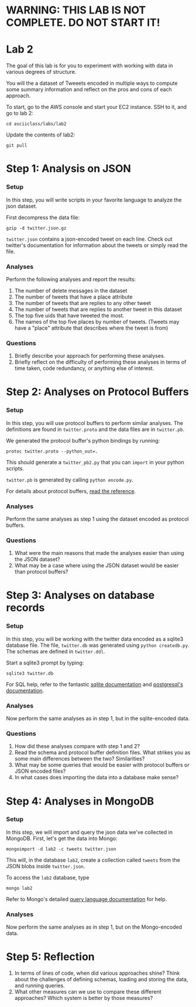 
# WARNING: THIS LAB IS NOT COMPLETE.  DO NOT START IT!


# Lab 2

The goal of this lab is for you to experiment with working with data
in various degrees of structure.

You will the a dataset of Tweeets encoded in multiple ways to compute
some summary information and reflect on the pros and cons of each
approach.

To start, go to the AWS console and start your EC2 instance.  SSH to it, and go to lab 2:

    cd asciiclass/labs/lab2

Update the contents of lab2:

    git pull

# Step 1: Analysis on JSON

### Setup

In this step, you will write scripts in your favorite language to analyze the json dataset.  

First decompress the data file:

    gzip -d twitter.json.gz

`twitter.json` contains a json-encoded tweet on each line.  Check out twitter's documentation for information about the tweets or simply read the file.

### Analyses

Perform the following analyses and report the results:

1. The number of delete messages in the dataset
2. The number of tweets that have a place attribute
2. The number of tweets that are replies to any other tweet
3. The number of tweets that are replies to another tweet in this dataset
4. The top five uids that have tweeted the most.
3. The names of the top five places by number of tweets.  (Tweets may have a "place" attribute that describes where the tweet is from)

### Questions

1. Briefly describe your approach for performing these analyses.
1. Briefly reflect on the difficulty of performing these analyses in terms of time taken, code redundancy, or anything else of interest.

# Step 2: Analyses on Protocol Buffers

### Setup

In this step, you will use protocol buffers to perform similar analyses.  The definitions are found in `twitter.proto` and the data files are in `twitter.pb`.  

We generated the protocol buffer's python bindings by running:

    protoc twitter.proto --python_out=.
    
This should generate a `twitter_pb2.py` that you can `import` in your python scripts.

`twitter.pb` is generated by calling `python encode.py`.

For details about protocol buffers, [read the reference](https://developers.google.com/protocol-buffers/docs/reference/overview).


### Analyses

Perform the same analyses as step 1 using the dataset encoded as protocol buffers.

### Questions

1. What were the main reasons that made the analyses easier than using
   the JSON dataset?
2. What may be a case where using the JSON dataset would be easier than protocol buffers?

# Step 3: Analyses on database records

### Setup

In this step, you will be working with the twitter data encoded as a
sqlite3 database file.  The file, `twitter.db` was generated using `python createdb.py`.
The schemas are defined in `twitter.ddl`.

Start a sqlite3 prompt by typing:

    sqlite3 twitter.db

For SQL help, refer to the fantastic [sqlite documentation](http://www.sqlite.org/docs.html)
and [postgresql's documentation](http://www.postgresql.org/docs/).

### Analyses

Now perform the same analyses as in step 1, but in the sqlite-encoded data.

### Questions

1. How did these analyses compare with step 1 and 2?
2. Read the schema and protocol buffer definition files.  What strikes you as some main
   differences between the two?  Similarities?
3. What may be some queries that would be easier with protocol buffers or JSON encoded files?
4. In what cases does importing the data into a database make sense?

# Step 4: Analyses in MongoDB

### Setup

In this step, we will import and query the json data we've collected
in MongoDB.  First, let's get the data into Mongo:

    mongoimport -d lab2 -c tweets twitter.json

This will, in the database `lab2`, create a collection called `tweets`
from the JSON blobs inside `twitter.json`.

To access the `lab2` database, type

    mongo lab2

Refer to Mongo's detailed [query language documentation](http://docs.mongodb.org/manual/reference/method/db.collection.find/#db.collection.find) for help.

### Analyses

Now perform the same analyses as in step 1, but on the Mongo-encoded data.

# Step 5: Reflection

1. In terms of lines of code, when did various approaches shine?  Think about the challenges of defining schemas, loading and storing the data, and running queries.
2. What other measures can we use to compare these different approaches?  Which system is better by those measures?